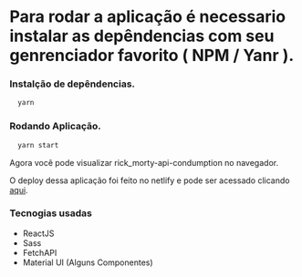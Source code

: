 # Para rodar a aplicação é necessario instalar as depêndencias com seu genrenciador favorito ( NPM / Yanr ).

### Instalção de depêndencias.

```bash 
  yarn
```

### Rodando Aplicação.

```bash 
  yarn start
```
 Agora você pode visualizar rick_morty-api-condumption no navegador.


O deploy dessa aplicação foi feito no netlify e pode ser acessado clicando [aqui]("https://rickandmorty-joao.netlify.app/).

### Tecnogias usadas 

- ReactJS
- Sass
- FetchAPI
- Material UI (Alguns Componentes)